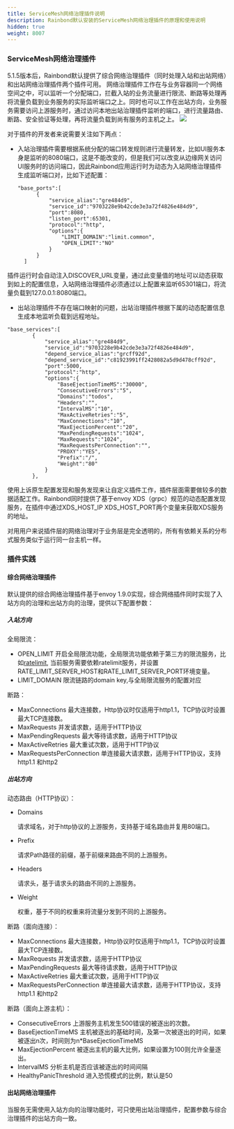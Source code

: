 ```yaml
---
title: ServiceMesh网络治理插件说明
description: Rainbond默认安装的ServiceMesh网络治理插件的原理和使用说明
hidden: true
weight: 8007
---
```


### ServiceMesh网络治理插件

5.1.5版本后，Rainbond默认提供了综合网络治理插件（同时处理入站和出站网络）和出站网络治理插件两个插件可用。 
网络治理插件工作在与业务容器同一个网络空间之中，可以监听一个分配端口，拦截入站的业务流量进行限流、断路等处理再将流量负载到业务服务的实际监听端口之上。同时也可以工作在出站方向，业务服务需要访问上游服务时，通过访问本地出站治理插件监听的端口，进行流量路由、断路、安全验证等处理，再将流量负载到尚有服务的主机之上。
![](https://grstatic.oss-cn-shanghai.aliyuncs.com/images/5.1.5/mesh-de.png)

对于插件的开发者来说需要关注如下两点：

* 入站治理插件需要根据系统分配的端口转发规则进行流量转发，比如UI服务本身是监听的8080端口，这是不能改变的，但是我们可以改变从边缘网关访问UI服务时的访问端口，因此Rainbond应用运行时为动态为入站网络治理插件生成监听端口对，比如下述配置：

  ```
  "base_ports":[
        {
            "service_alias":"gre484d9",
            "service_id":"9703228e9b42cde3e3a72f4826e484d9",
            "port":8080,
            "listen_port":65301,
            "protocol":"http",
            "options":{
                "LIMIT_DOMAIN":"limit.common",
                "OPEN_LIMIT":"NO"
            }
        }
    ]
  ```
插件运行时会自动注入DISCOVER_URL变量，通过此变量值的地址可以动态获取到如上的配置信息，入站网络治理插件必须通过以上配置来监听65301端口，将流量负载到127.0.0.1:8080端口。

* 出站治理插件不存在端口映射的问题，出站治理插件根据下属的动态配置信息生成本地监听负载到远程地址。
```
"base_services":[
        {
            "service_alias":"gre484d9",
            "service_id":"9703228e9b42cde3e3a72f4826e484d9",
            "depend_service_alias":"grcff92d",
            "depend_service_id":"c81923991ff2428082a5d9d478cff92d",
            "port":5000,
            "protocol":"http",
            "options":{
                "BaseEjectionTimeMS":"30000",
                "ConsecutiveErrors":"5",
                "Domains":"todos",
                "Headers":"",
                "IntervalMS":"10",
                "MaxActiveRetries":"5",
                "MaxConnections":"10",
                "MaxEjectionPercent":"20",
                "MaxPendingRequests":"1024",
                "MaxRequests":"1024",
                "MaxRequestsPerConnection":"",
                "PROXY":"YES",
                "Prefix":"/",
                "Weight":"80"
            }
        },
```

使用上诉原生配置发现和服务发现来让自定义插件工作，插件层面需要做较多的数据适配工作。Rainbond同时提供了基于envoy XDS（grpc）规范的动态配置发现服务，在插件中通过XDS_HOST_IP XDS_HOST_PORT两个变量来获取XDS服务的地址。



对用用户来说插件层的网络治理对于业务层是完全透明的，所有有依赖关系的分布式服务类似于运行同一台主机一样。



### 插件实践

#### 综合网络治理插件

默认提供的综合网络治理插件基于envoy 1.9.0实现，综合网络插件同时实现了入站方向的治理和出站方向的治理，提供以下配置参数：

##### 入站方向

全局限流：

- OPEN_LIMIT
  开启全局限流功能，全局限流功能依赖于第三方的限流服务，比如[ratelimit](https://github.com/lyft/ratelimit), 当前服务需要依赖ratelimit服务，并设置RATE_LIMIT_SERVER_HOST和RATE_LIMIT_SERVER_PORT环境变量。
- LIMIT_DOMAIN
  限流链路的domain key,与全局限流服务的配置对应

断路：

- MaxConnections
  最大连接数，Http协议时仅适用于http1.1，TCP协议时设置最大TCP连接数。
- MaxRequests
  并发请求数，适用于HTTP协议
- MaxPendingRequests
  最大等待请求数，适用于HTTP协议
- MaxActiveRetries
  最大重试次数，适用于HTTP协议
- MaxRequestsPerConnection
  单连接最大请求数，适用于HTTP协议，支持http1.1 和http2

##### 出站方向

动态路由（HTTP协议）：

* Domains

  请求域名，对于http协议的上游服务，支持基于域名路由并复用80端口。

* Prefix

  请求Path路径的前缀，基于前缀来路由不同的上游服务。

* Headers

  请求头，基于请求头的路由不同的上游服务。

* Weight

  权重，基于不同的权重来将流量分发到不同的上游服务。

断路（面向连接）：

- MaxConnections
  最大连接数，Http协议时仅适用于http1.1，TCP协议时设置最大TCP连接数。
- MaxRequests
  并发请求数，适用于HTTP协议
- MaxPendingRequests
  最大等待请求数，适用于HTTP协议
- MaxActiveRetries
  最大重试次数，适用于HTTP协议
- MaxRequestsPerConnection
  单连接最大请求数，适用于HTTP协议，支持http1.1 和http2

断路（面向上游主机）：

- ConsecutiveErrors
  上游服务主机发生500错误的被逐出的次数。
- BaseEjectionTimeMS
  主机被逐出的基础时间，及第一次被逐出的时间，如果被逐出n次，时间则为n*BaseEjectionTimeMS
- MaxEjectionPercent
  被逐出主机的最大比例，如果设置为100则允许全量逐出。
- IntervalMS
  分析主机是否应该被逐出的时间间隔
- HealthyPanicThreshold
  进入恐慌模式的比例，默认是50

#### 出站网络治理插件

当服务无需使用入站方向的治理功能时，可只使用出站治理插件，配置参数与综合治理插件的出站方向一致。